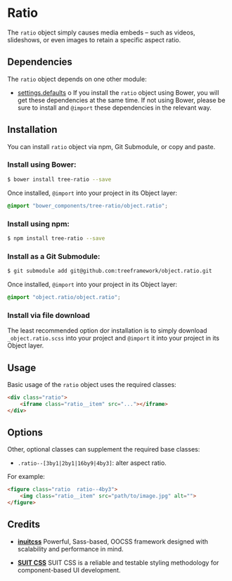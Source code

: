 # Ratio

The `ratio` object simply causes media embeds – such as videos, slideshows, or
even images to retain a specific aspect ratio.

## Dependencies

The `ratio` object depends on one other module:

* [settings.defaults](https://github.com/treeframework/settings.defaults)
o
If you install the `ratio` object using Bower, you will get these dependencies at
the same time. If not using Bower, please be sure to install and `@import` these
dependencies in the relevant way.

## Installation

You can install `ratio` object via npm, Git Submodule, or copy and paste.

### Install using Bower:

```sh
$ bower install tree-ratio --save
```

Once installed, `@import` into your project in its Object layer:

```scss
@import "bower_components/tree-ratio/object.ratio";
```

### Install using npm:

```sh
$ npm install tree-ratio --save
```

### Install as a Git Submodule:

```sh
$ git submodule add git@github.com:treeframework/object.ratio.git
```

Once installed, `@import` into your project in its Object layer:

```scss
@import "object.ratio/object.ratio";
```

### Install via file download

The least recommended option dor installation is to simply download
`_object.ratio.scss` into your project and `@import` it into your project in its
Object layer.

## Usage

Basic usage of the `ratio` object uses the required classes:

```html
<div class="ratio">
    <iframe class="ratio__item" src="..."></iframe>
</div>
```

## Options

Other, optional classes can supplement the required base classes:

* `.ratio--[3by1|2by1|16by9|4by3]`: alter aspect ratio.

For example:

```html
<figure class="ratio  ratio--4by3">
    <img class="ratio__item" src="path/to/image.jpg" alt="">
</figure>
```

## Credits

* **[inuitcss](https://github.com/inuitcss)** Powerful, Sass-based, OOCSS
framework designed with scalability and performance in mind.

* **[SUIT CSS](https://github.com/suitcss)** SUIT CSS is a reliable and 
testable styling methodology for component-based UI development.
